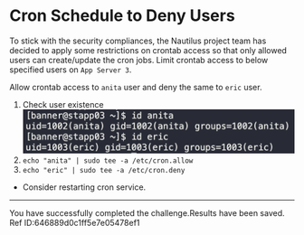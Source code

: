 # Cron Schedule to Deny Users

To stick with the security compliances, the Nautilus project team has decided to apply some restrictions on crontab access so that only allowed users can create/update the cron jobs. Limit crontab access to below specified users on `App Server 3`.

Allow crontab access to `anita` user and deny the same to `eric` user.

1. Check user existence
   ![](images/20230811211422.png)
2. `echo "anita" | sudo tee -a /etc/cron.allow`
3. `echo "eric" | sudo tee -a /etc/cron.deny`

* Consider restarting cron service.

---

You have successfully completed the challenge.Results have been saved. Ref ID:646889d0c1ff5e7e05478ef1